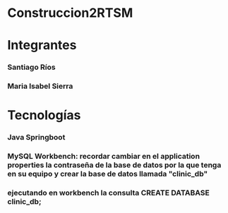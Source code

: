 # Construccion2RTSM

# Integrantes

### Santiago Ríos
### Maria Isabel Sierra 

# Tecnologías
### Java Springboot
### MySQL Workbench: recordar cambiar en el application properties la contraseña de la base de datos por la que tenga en su equipo y crear la base de datos llamada "clinic_db" 
### ejecutando en workbench la consulta CREATE DATABASE clinic_db; 
